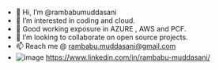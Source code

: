 - 👋 Hi, I’m @rambabumuddasani
- 👀 I’m interested in coding and cloud.
- 🌱 Good working exposure in AZURE , AWS and PCF. 
- 💞️ I’m looking to collaborate on open source projects.
- 📫 Reach me @ rambabu.muddasani@gmail.com
- ![image](https://user-images.githubusercontent.com/14801298/189024079-306576eb-222f-40f5-8c2e-06c377770cb3.png) https://www.linkedin.com/in/rambabu-muddasani/


<!---
rambabumuddasani/rambabumuddasani is a ✨ special ✨ repository because its `README.md` (this file) appears on your GitHub profile.
You can click the Preview link to take a look at your changes.
--->
